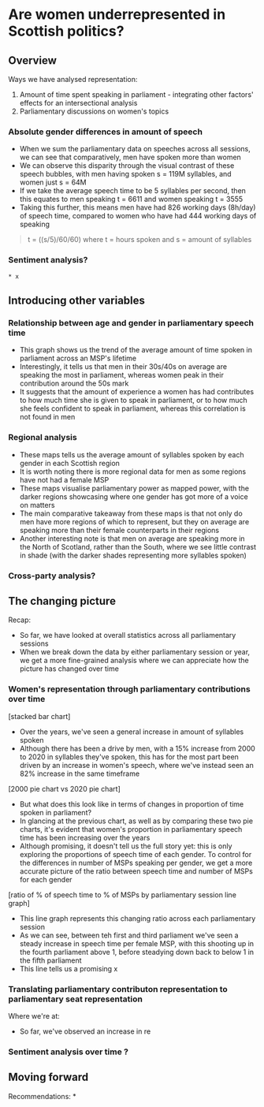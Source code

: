 # Are women underrepresented in Scottish politics?
## Overview
Ways we have analysed representation:
1.  Amount of time spent speaking in parliament - integrating other factors' effects for an intersectional analysis
2.  Parliamentary discussions on women's topics

### Absolute gender differences in amount of speech
* When we sum the parliamentary data on speeches across all sessions, we can see that comparatively, men have spoken more than women
* We can observe this disparity through the visual contrast of these speech bubbles, with men having spoken s = 119M syllables, and women just s = 64M
* If we take the average speech time to be 5 syllables per second, then this equates to men speaking t = 6611 and women speaking t = 3555
* Taking this further, this means men have had 826 working days (8h/day) of speech time, compared to women who have had 444 working days of speaking

> t = ((s/5)/60/60) where t = hours spoken and s = amount of syllables

### Sentiment analysis?
    * x

## Introducing other variables
### Relationship between age and gender in parliamentary speech time
* This graph shows us the trend of the average amount of time spoken in parliament across an MSP's lifetime
* Interestingly, it tells us that men in their 30s/40s on average are speaking the most in parliament, whereas women peak in their contribution around the 50s mark
* It suggests that the amount of experience a women has had contributes to how much time she is given to speak in parliament, or to how much she feels confident to speak in parliament, whereas this correlation is not found in men

### Regional analysis
* These maps tells us the average amount of syllables spoken by each gender in each Scottish region
* It is worth noting there is more regional data for men as some regions have not had a female MSP
* These maps visualise parliamentary power as mapped power, with the darker regions showcasing where one gender has got more of a voice on matters
* The main comparative takeaway from these maps is that not only do men have more regions of which to represent, but they on average are speaking more than their female counterparts in their regions
* Another interesting note is that men on average are speaking more in the North of Scotland, rather than the South, where we see little contrast in shade (with the darker shades representing more syllables spoken)

### Cross-party analysis?

## The changing picture
Recap:
* So far, we have looked at overall statistics across all parliamentary sessions
* When we break down the data by either parliamentary session or year, we get a more fine-grained analysis where we can appreciate how the picture has changed over time

### Women's representation through parliamentary contributions over time

[stacked bar chart]
* Over the years, we've seen a general increase in amount of syllables spoken
* Although there has been a drive by men, with a 15% increase from 2000 to 2020 in syllables they've spoken, this has for the most part been driven by an increase in women's speech, where we've instead seen an 82% increase in the same timeframe


[2000 pie chart vs 2020 pie chart]
* But what does this look like in terms of changes in proportion of time spoken in parliament?
* In glancing at the previous chart, as well as by comparing these two pie charts, it's evident that women's proportion in parliamentary speech time has been increasing over the years
* Although promising, it doesn't tell us the full story yet: this is only exploring the proportions of speech time of each gender. To control for the differences in number of MSPs speaking per gender, we get a more accurate picture of the ratio between speech time and number of MSPs for each gender

[ratio of % of speech time to % of MSPs by parliamentary session line graph]
* This line graph represents this changing ratio across each parliamentary session
* As we can see, between teh first and third parliament we've seen a steady increase in speech time per female MSP, with this shooting up in the fourth parliament above 1, before steadying down back to below 1 in the fifth parliament
* This line tells us a promising x

### Translating parliamentary contributon representation to parliamentary seat representation
Where we're at:
* So far, we've observed an increase in re

### Sentiment analysis over time ?



## Moving forward
Recommendations:
* 
